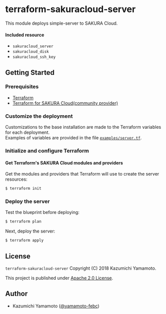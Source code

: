 # terraform-sakuracloud-server

This module deploys simple-server to SAKURA Cloud.  

#### Included resource

- `sakuracloud_server`
- `sakuracloud_disk`
- `sakuracloud_ssh_key`

## Getting Started

### Prerequisites

- [Terraform](https://terraform.io)
- [Terraform for SAKURA Cloud(community provider)](https://github.com/sacloud/terraform-provider-sakuracloud)


### Customize the deployment

Customizations to the base installation are made to the Terraform variables for each deployment.  
Examples of variables are provided in the file [`examples/server.tf`](https://github.com/sacloud/terraform-sakuracloud-server/blob/master/examples/server.tf).

### Initialize and configure Terraform

#### Get Terraform's SAKURA Cloud modules and providers

Get the modules and providers that Terraform will use to create the server resources:

```bash
$ terraform init
```

### Deploy the server

Test the blueprint before deploying:

```bash
$ terraform plan
```

Next, deploy the server:

```bash
$ terraform apply
```

## License

 `terraform-sakuracloud-server` Copyright (C) 2018 Kazumichi Yamamoto.

  This project is published under [Apache 2.0 License](https://github.com/sacloud/terraform-sakuracloud-kubernetes-single-master/blob/master/LICENSE.txt).
  
## Author

  * Kazumichi Yamamoto ([@yamamoto-febc](https://github.com/yamamoto-febc))